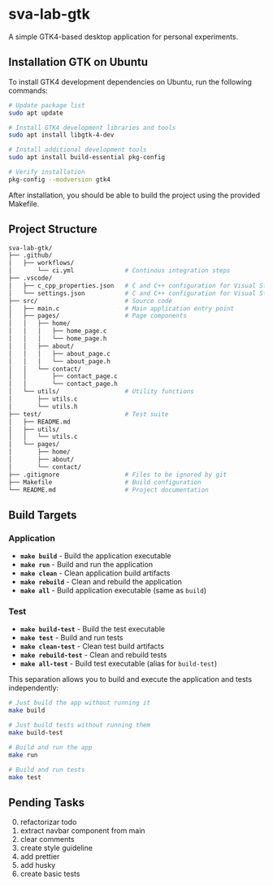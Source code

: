 # sva-lab-gtk

A simple GTK4-based desktop application for personal experiments.

## Installation GTK on Ubuntu

To install GTK4 development dependencies on Ubuntu, run the following commands:

```bash
# Update package list
sudo apt update

# Install GTK4 development libraries and tools
sudo apt install libgtk-4-dev

# Install additional development tools
sudo apt install build-essential pkg-config

# Verify installation
pkg-config --modversion gtk4
```

After installation, you should be able to build the project using the provided Makefile.

## Project Structure

```bash
sva-lab-gtk/
├── .github/
│   ├── workflows/
│       └── ci.yml              # Continous integration steps
├── .vscode/
│   ├── c_cpp_properties.json   # C and C++ configuration for Visual Studio Code
│   └── settings.json           # C and C++ configuration for Visual Studio Code
├── src/                        # Source code
│   ├── main.c                  # Main application entry point
│   ├── pages/                  # Page components
│   │   ├── home/
│   │   │   ├── home_page.c
│   │   │   └── home_page.h
│   │   ├── about/
│   │   │   ├── about_page.c
│   │   │   └── about_page.h
│   │   └── contact/
│   │       ├── contact_page.c
│   │       └── contact_page.h
│   └── utils/                  # Utility functions
│       ├── utils.c
│       └── utils.h
├── test/                       # Test suite
│   ├── README.md
│   ├── utils/
│   │   └── utils.c
│   └── pages/
│       ├── home/
│       ├── about/
│       └── contact/
├── .gitignore                  # Files to be ignored by git
├── Makefile                    # Build configuration
└── README.md                   # Project documentation
```

## Build Targets

### Application

- **`make build`** - Build the application executable
- **`make run`** - Build and run the application
- **`make clean`** - Clean application build artifacts
- **`make rebuild`** - Clean and rebuild the application
- **`make all`** - Build application executable (same as `build`)

### Test

- **`make build-test`** - Build the test executable
- **`make test`** - Build and run tests
- **`make clean-test`** - Clean test build artifacts
- **`make rebuild-test`** - Clean and rebuild tests
- **`make all-test`** - Build test executable (alias for `build-test`)

This separation allows you to build and execute the application and tests independently:

```bash
# Just build the app without running it
make build

# Just build tests without running them
make build-test

# Build and run the app
make run

# Build and run tests
make test
```

## Pending Tasks

0. refactorizar todo
2. extract navbar component from main
3. clear comments
4. create style guideline
5. add prettier
6. add husky
1. create basic tests
